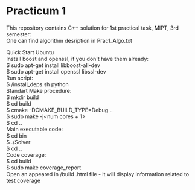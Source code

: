 # Practicum 1
This repository contains C++ solution for 1st practical task, MIPT, 3rd semester: \
      One can find algorithm desription in Prac1_Algo.txt 

Quick Start Ubuntu \
      Install boost and openssl, if you don't have them already: \
      $ sudo apt-get install libboost-all-dev \
      $ sudo apt-get install openssl libssl-dev \
      Run script: \
      $ /install_deps.sh python<your python version> \
      Standart Make procedure: \
      $ mkdir build \
      $ cd build \
      $ cmake -DCMAKE_BUILD_TYPE=Debug .. \
      $ sudo make -j<num cores + 1> \
      $ cd .. \
      Main executable code: \
      $ cd bin \
      $ ./Solver \
      $ cd .. \
      Code coverage: \
      $ cd build \
      $ sudo make coverage_report \
      Open an appeared in /build .html file - it will display information related to test coverage